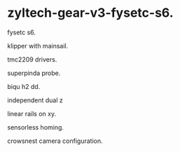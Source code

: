 # zyltech-gear-v3-fysetc-s6.

fysetc s6.

klipper with mainsail. 

tmc2209 drivers.

superpinda probe. 

biqu h2 dd.

independent dual z

linear rails on xy.

sensorless homing.

crowsnest camera configuration.

